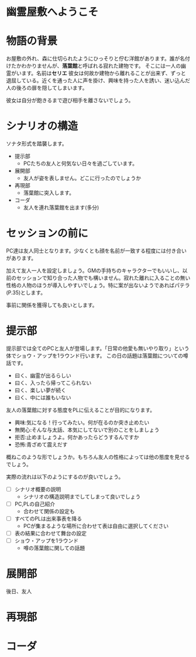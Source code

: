 # 幽霊屋敷へようこそ

# 物語の背景

お屋敷の外れ、森に仕切られたようにひっそりと佇む洋館があります。誰が名付けたかわかりませんが、**落葉館**と呼ばれる寂れた建物です。
そこには一人の幽霊がいます。名前は**セリエ**
彼女は何故か建物から離れることが出来ず、ずっと退屈している。近くを通った人に声を掛け、興味を持った人を誘い、迷い込んだ人の後ろの扉を隠してしまいます。

彼女は自分が飽きるまで遊び相手を離さないでしょう。

# シナリオの構造

ソナタ形式を踏襲します。

- 提示部
  - PCたちの友人と何気ない日々を過ごしています。
- 展開部
  - 友人が姿を表しません。どこに行ったのでしょうか
- 再現部
  - 落葉館に突入します。
- コーダ
  - 友人を連れ落葉館を出ます(多分)

# セッションの前に

PC達は友人同士となります。少なくとも顔を名前が一致する程度には付き合いがあります。

加えて友人一人を設定しましょう。GMの手持ちのキャラクターでもいいし、以前のセッションで知り合った人物でも構いません。寂れた離れに入ることの無い性格の人物のほうが導入しやすいでしょう。特に案が出ないようであればパテラ(P.35)とします。

事前に関係を獲得しても良いとします。

# 提示部

提示部では全てのPCと友人が登場します。「日常の他愛も無いやり取り」という体でショウ・アップを1ラウンド行います。
この日の話題は落葉館についての噂話です。

- 曰く、幽霊が出るらしい
- 曰く、入ったら帰ってこられない
- 曰く、楽しい夢が続く
- 曰く、中には誰もいない

友人の落葉館に対する態度をPLに伝えることが目的になります。

- 興味:気になる！行ってみたい。何が在るのか突き止めたい
- 無関心:そんな与太話、本気にしてないで別のことをしましょう
- 拒否:止めましょうよ。何かあったらどうするんですか
- 恐怖:青ざめて震えだす

概ねこのような形でしょうか。もちろん友人の性格によっては他の態度を見せるでしょう。

実際の流れは以下のようにするのが良いでしょう。

- [ ] シナリオ概要の説明
  - シナリオの構造説明までしてしまって良いでしょう
- [ ] PC,PLの自己紹介
  - 合わせて関係の設定も
- [ ] すべてのPLは出来事表を降る
  - PCが集まるような場所に合わせて表は自由に選択してください
- [ ] 表の結果に合わせて舞台の設定
- [ ] ショウ・アップを1ラウンド
  - 噂の落葉館に関しての話題


# 展開部

後日、友人

# 再現部

# コーダ